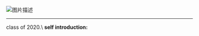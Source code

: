![图片描述](https://img2.baidu.com/it/u=1820050034,417475138&fm=253&fmt=auto&app=138&f=JPEG?w=492&h=500)
***
class of 2020.\\
**self introduction:**
